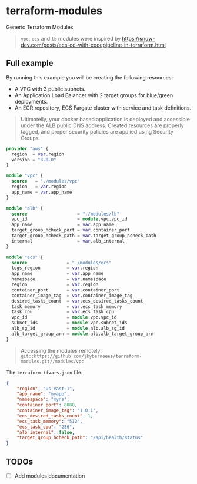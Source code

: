 # terraform-modules
Generic Terraform Modules

> `vpc`, `ecs` and `lb` modules were inspired by https://snow-dev.com/posts/ecs-cd-with-codepipeline-in-terraform.html

## Full example
By running this example you will be creating the following resources:
- A VPC with 3 public subnets. 
- An Application Load Balancer with 2 target groups for blue/green deployments. 
- An ECR repository, ECS Fargate cluster with service and task definitions. 

> Ultimatelly, your docker based application is deployed and accessible under the ALB public DNS address. Created resources are properly tagged, and proper security policies are applied using Security Groups.  

```terraform
provider "aws" {
  region  = var.region
  version = "3.0.0"
}

module "vpc" {
  source   = "./modules/vpc"
  region   = var.region
  app_name = var.app_name
}

module "alb" {
  source                   = "./modules/lb"
  vpc_id                   = module.vpc.vpc_id
  app_name                 = var.app_name
  target_group_hcheck_port = var.container_port
  target_group_hcheck_path = var.target_group_hcheck_path
  internal                 = var.alb_internal
}

module "ecs" {
  source               = "./modules/ecs"
  logs_region          = var.region
  app_name             = var.app_name
  namespace            = var.namespace
  region               = var.region
  container_port       = var.container_port
  container_image_tag  = var.container_image_tag
  desired_tasks_count  = var.ecs_desired_tasks_count
  task_memory          = var.ecs_task_memory
  task_cpu             = var.ecs_task_cpu
  vpc_id               = module.vpc.vpc_id
  subnet_ids           = module.vpc.subnet_ids
  alb_sg_id            = module.alb.alb_sg_id
  alb_target_group_arn = module.alb.alb_target_group_arn
}
```
> Accessing the modules remotely: `git::https://github.com/jkyberneees/terraform-modules.git//modules/vpc`

The `terraform.tfvars.json` file:
```json
{
    "region": "us-east-1",
    "app_name": "myapp",
    "namespace": "myns",
    "container_port": 8080,
    "container_image_tag": "1.0.1",
    "ecs_desired_tasks_count": 1,
    "ecs_task_memory": "512",
    "ecs_task_cpu": "256",
    "alb_internal": false,
    "target_group_hcheck_path": "/api/health/status"
}
```


## TODOs
- [ ] Add modules documentation